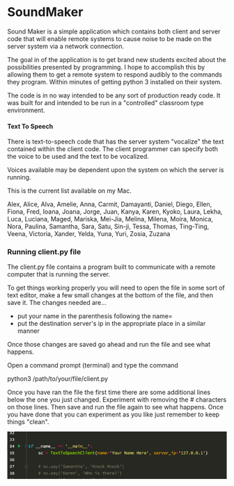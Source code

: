# SoundMaker

Sound Maker is a simple application which contains both client and
server code that will enable remote systems to cause noise to be made on
the server system via a network connection.

The goal in of the application is to get brand new students excited
about the possibilities presented by programming. I hope to accomplish
this by allowing them to get a remote system to respond audibly to the
commands they program. Within minutes of getting python 3 installed on
their system.

The code is in no way intended to be any sort of production ready code.
It was built for and intended to be run in a "controlled" classroom type
environment.


#### Text To Speech

There is text-to-speech code that has the server system "vocalize" the
text contained within the client code. The client programmer can specify
both the voice to be used and the text to be vocalized.

Voices available may be dependent upon the system on which the server is
running.

This is the current list available on my Mac.

Alex, Alice, Alva, Amelie, Anna, Carmit, Damayanti, Daniel, Diego,
Ellen, Fiona, Fred, Ioana, Joana, Jorge, Juan, Kanya, Karen, Kyoko,
Laura, Lekha, Luca, Luciana, Maged, Mariska, Mei-Jia, Melina, Milena,
Moira, Monica, Nora, Paulina, Samantha, Sara, Satu, Sin-ji, Tessa,
Thomas, Ting-Ting, Veena, Victoria, Xander, Yelda, Yuna, Yuri, Zosia,
Zuzana


### Running client.py file

The client.py file contains a program built to communicate with a remote
computer that is running the server.

To get things working properly you will need to open the file in some
sort of text editor, make a few small changes at the bottom of the file,
and then save it. The changes needed are...

* put your name in the parenthesis following the name=
* put the destination server's ip in the appropriate place in a similar
  manner

Once those changes are saved go ahead and run the file and see what
happens.

Open a command prompt (terminal) and type the command

python3 /path/to/your/file/client.py

Once you have ran the file the first time there are some additional lines
below the one you just changed. Experiment with removing the #
characters on those lines. Then save and run the file again to see what
happens. Once you have done that you can experiment as you like just
remember to keep things "clean".

![cleintInitialization.png](cleintInitialization.png)